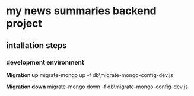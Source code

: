 # my news summaries backend project

## intallation steps

### development environment

**Migration up**
migrate-mongo up -f db\migrate-mongo-config-dev.js


**Migration down**
migrate-mongo down -f db\migrate-mongo-config-dev.js